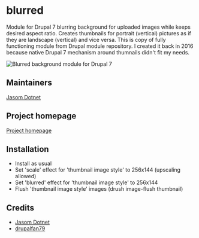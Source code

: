 # blurred
Module for Drupal 7 blurring background for uploaded images while keeps desired aspect ratio. Creates thumbnails for portrait (vertical) pictures as if they are landscape (vertical) and vice versa. This is copy of fully functioning module from Drupal module repository. I created it back in 2016 because native Drupal 7 mechanism around thumnails didn't fit my needs.

![Blurred background module for Drupal 7](https://www.drupal.org/files/project-images/blurred.jpg)

## Maintainers
[Jasom Dotnet](https://www.drupal.org/user/290309)      

## Project homepage
[Project homepage](https://www.drupal.org/sandbox/jasom/2801585)

## Installation
* Install as usual
* Set 'scale' effect for 'thumbnail image style' to 256x144 (upscaling allowed)
* Set 'blurred' effect for 'thumbnail image style' to 256x144
* Flush 'thumbnail image style' images (drush image-flush thumbnail)
 
## Credits
* [Jasom Dotnet](https://www.drupal.org/user/290309)
* [drupalfan79](https://www.drupal.org/user/1189154)